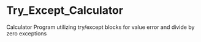 # Try_Except_Calculator
Calculator Program utilizing try/except blocks for value error and divide by zero exceptions
